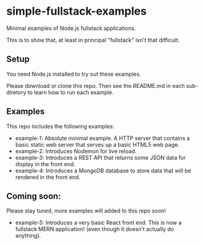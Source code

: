 # simple-fullstack-examples

Minimal examples of Node.js fullstack applications. 

This is to show that, at least in principal "fullstack" isn't that difficult.

## Setup

You need Node.js installed to try out these examples.

Please download or clone this repo. Then see the README.md in each sub-diretory to learn how to run each example.

## Examples

This repo includes the following examples:

- example-1: Absolute minimal example. A HTTP server that contains a basic static web server that serves up a basic HTML5 web page.
- example-2: Introduces Nodemon for live reload.
- example-3: Introduces a REST API that returns some JSON data for display in the front end.
- example-4: Introduces a MongoDB database to store data that will be rendered in the front end.

## Coming soon:

Please stay tuned, more examples will added to this repo soon!

- example-5: Introduces a very basic React front end. This is now a fullstack MERN application! (even though it doesn't actually do anything).

